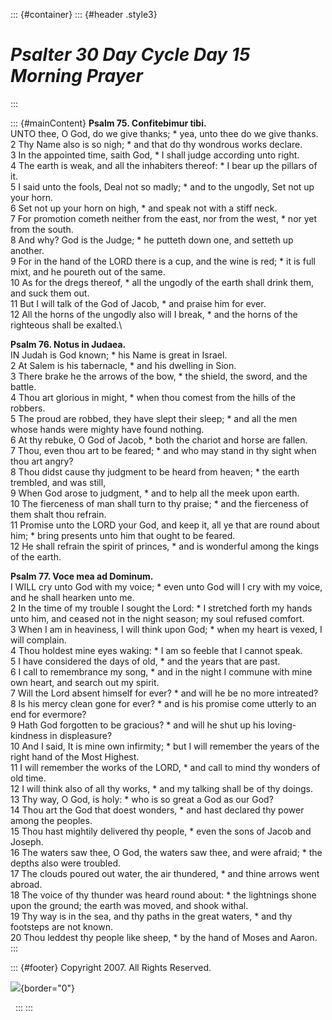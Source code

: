 ::: {#container}
::: {#header .style3}
# *Psalter 30 Day Cycle Day 15 Morning Prayer*
:::

::: {#mainContent}
**Psalm 75. Confitebimur tibi.**\
UNTO thee, O God, do we give thanks; \* yea, unto thee do we give
thanks.\
2 Thy Name also is so nigh; \* and that do thy wondrous works declare.\
3 In the appointed time, saith God, \* I shall judge according unto
right.\
4 The earth is weak, and all the inhabiters thereof: \* I bear up the
pillars of it.\
5 I said unto the fools, Deal not so madly; \* and to the ungodly, Set
not up your horn.\
6 Set not up your horn on high, \* and speak not with a stiff neck.\
7 For promotion cometh neither from the east, nor from the west, \* nor
yet from the south.\
8 And why? God is the Judge; \* he putteth down one, and setteth up
another.\
9 For in the hand of the LORD there is a cup, and the wine is red; \* it
is full mixt, and he poureth out of the same.\
10 As for the dregs thereof, \* all the ungodly of the earth shall drink
them, and suck them out.\
11 But I will talk of the God of Jacob, \* and praise him for ever.\
12 All the horns of the ungodly also will I break, \* and the horns of
the righteous shall be exalted.\

**Psalm 76. Notus in Judaea.**\
IN Judah is God known; \* his Name is great in Israel.\
2 At Salem is his tabernacle, \* and his dwelling in Sion.\
3 There brake he the arrows of the bow, \* the shield, the sword, and
the battle.\
4 Thou art glorious in might, \* when thou comest from the hills of the
robbers.\
5 The proud are robbed, they have slept their sleep; \* and all the men
whose hands were mighty have found nothing.\
6 At thy rebuke, O God of Jacob, \* both the chariot and horse are
fallen.\
7 Thou, even thou art to be feared; \* and who may stand in thy sight
when thou art angry?\
8 Thou didst cause thy judgment to be heard from heaven; \* the earth
trembled, and was still,\
9 When God arose to judgment, \* and to help all the meek upon earth.\
10 The fierceness of man shall turn to thy praise; \* and the fierceness
of them shalt thou refrain.\
11 Promise unto the LORD your God, and keep it, all ye that are round
about him; \* bring presents unto him that ought to be feared.\
12 He shall refrain the spirit of princes, \* and is wonderful among the
kings of the earth.

**Psalm 77. Voce mea ad Dominum.**\
I WILL cry unto God with my voice; \* even unto God will I cry with my
voice, and he shall hearken unto me.\
2 In the time of my trouble I sought the Lord: \* I stretched forth my
hands unto him, and ceased not in the night season; my soul refused
comfort.\
3 When I am in heaviness, I will think upon God; \* when my heart is
vexed, I will complain.\
4 Thou holdest mine eyes waking: \* I am so feeble that I cannot speak.\
5 I have considered the days of old, \* and the years that are past.\
6 I call to remembrance my song, \* and in the night I commune with mine
own heart, and search out my spirit.\
7 Will the Lord absent himself for ever? \* and will he be no more
intreated?\
8 Is his mercy clean gone for ever? \* and is his promise come utterly
to an end for evermore?\
9 Hath God forgotten to be gracious? \* and will he shut up his
loving-kindness in displeasure?\
10 And I said, It is mine own infirmity; \* but I will remember the
years of the right hand of the Most Highest.\
11 I will remember the works of the LORD, \* and call to mind thy
wonders of old time.\
12 I will think also of all thy works, \* and my talking shall be of thy
doings.\
13 Thy way, O God, is holy: \* who is so great a God as our God?\
14 Thou art the God that doest wonders, \* and hast declared thy power
among the peoples.\
15 Thou hast mightily delivered thy people, \* even the sons of Jacob
and Joseph.\
16 The waters saw thee, O God, the waters saw thee, and were afraid; \*
the depths also were troubled.\
17 The clouds poured out water, the air thundered, \* and thine arrows
went abroad.\
18 The voice of thy thunder was heard round about: \* the lightnings
shone upon the ground; the earth was moved, and shook withal.\
19 Thy way is in the sea, and thy paths in the great waters, \* and thy
footsteps are not known.\
20 Thou leddest thy people like sheep, \* by the hand of Moses and
Aaron.
:::

::: {#footer}
Copyright 2007. All Rights Reserved.

![](http://stats.superstats.com/b/ss/DAVIDMCMANNES/1){border="0"}

 
:::
:::
